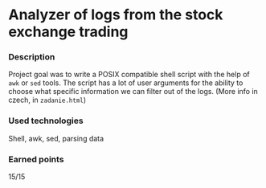 # Analyzer of logs from the stock exchange trading

### Description
Project goal was to write a POSIX compatible shell script with the help of `awk` or `sed` tools.
The script has a lot of user arguments for the ability to choose what specific information we can
filter out of the logs. (More info in czech, in `zadanie.html`)

### Used technologies
Shell, awk, sed, parsing data

### Earned points
15/15